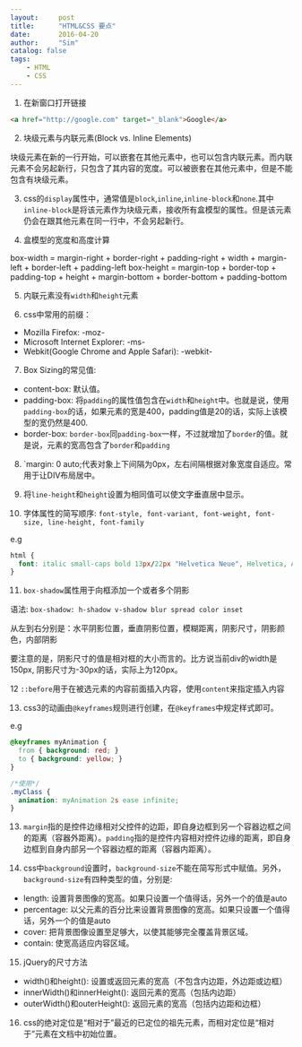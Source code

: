 ```yaml
---
layout:     post
title:      "HTML&CSS 要点"
date:       2016-04-20
author:     "Sim"
catalog: false
tags:
    - HTML
    - CSS
---
```


1. 在新窗口打开链接

```html
<a href="http://google.com" target="_blank">Google</a>
```

2. 块级元素与内联元素(Block vs. Inline Elements)

块级元素在新的一行开始，可以嵌套在其他元素中，也可以包含内联元素。而内联元素不会另起新行，只包含了其内容的宽度。可以被嵌套在其他元素中，但是不能包含有块级元素。

3. css的`display`属性中，通常值是`block`,`inline`,`inline-block`和`none`.其中`inline-block`是将该元素作为块级元素，接收所有盒模型的属性。但是该元素仍会在跟其他元素在同一行中，不会另起新行。

4. 盒模型的宽度和高度计算

box-width = margin-right + border-right + padding-right + width + margin-left + border-left + padding-left
box-height = margin-top + border-top + padding-top + height + margin-bottom + border-bottom + padding-bottom

5. 内联元素没有`width`和`height`元素

6. css中常用的前缀：

  * Mozilla Firefox: -moz-
  * Microsoft Internet Explorer: -ms-
  * Webkit(Google Chrome and Apple Safari): -webkit-

7. Box Sizing的常见值:

  * content-box: 默认值。
  * padding-box: 将`padding`的属性值包含在`width`和`height`中。也就是说，使用`padding-box`的话，如果元素的宽是400，padding值是20的话，实际上该模型的宽仍然是400.
  * border-box: `border-box`同`padding-box`一样，不过就增加了`border`的值。就是说，元素的宽高包含了`border`和`padding`

8. `margin: 0 auto;代表对象上下间隔为0px，左右间隔根据对象宽度自适应。常用于让DIV布局居中。

9. 将`line-height`和`height`设置为相同值可以使文字垂直居中显示。

10. 字体属性的简写顺序: `font-style, font-variant, font-weight, font-size, line-height, font-family`

e.g

```css
html {
  font: italic small-caps bold 13px/22px "Helvetica Neue", Helvetica, Arial, sans-serif;
}
```

11. `box-shadow`属性用于向框添加一个或者多个阴影

语法: `box-shadow: h-shadow v-shadow blur spread color inset`

从左到右分别是：水平阴影位置，垂直阴影位置，模糊距离，阴影尺寸，阴影颜色，内部阴影

要注意的是，阴影尺寸的值是相对框的大小而言的。比方说当前div的width是150px, 阴影尺寸为-30px的话，实际上为120px。

12 `::before`用于在被选元素的内容前面插入内容，使用`content`来指定插入内容

13. css3的动画由`@keyframes`规则进行创建，在`@keyframes`中规定样式即可。

e.g

```css
@keyframes myAnimation {
  from { background: red; }
  to { background: yellow; }
}

/*使用*/
.myClass {
  animation: myAnimation 2s ease infinite;
}
```

13. `margin`指的是控件边缘相对父控件的边距，即自身边框到另一个容器边框之间的距离（容器外距离）。`padding`指的是控件内容相对控件边缘的距离，即自身边框到自身内部另一个容器边框的距离（容器内距离）。

14. css中`background`设置时，`background-size`不能在简写形式中赋值。另外，`background-size`有四种类型的值，分别是:

  * length: 设置背景图像的宽高。如果只设置一个值得话，另外一个的值是auto
  * percentage: 以父元素的百分比来设置背景图像的宽高。如果只设置一个值得话，另外一个的值是auto
  * cover: 把背景图像设置至足够大，以使其能够完全覆盖背景区域。
  * contain: 使宽高适应内容区域。

15. jQuery的尺寸方法

  * width()和height(): 设置或返回元素的宽高（不包含内边距，外边距或边框）
  * innerWidth()和innerHeight(): 返回元素的宽高（包括内边距）
  * outerWidth()和outerHeight(): 返回元素的宽高（包括内边距和边框）

16. css的绝对定位是“相对于”最近的已定位的祖先元素，而相对定位是“相对于”元素在文档中初始位置。

